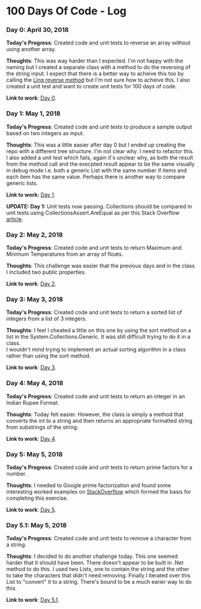 # 100 Days Of Code - Log

### Day 0: April 30, 2018

**Today's Progress**: Created code and unit tests to reverse an array without using another array.

**Thoughts**: This was way harder than I expected.  I'm not happy with the naming but I created a separate class with a method to do the reversing of the string input.  I expect that there is a better way to acheive this too by calling the [Linq reverse method](https://msdn.microsoft.com/en-us/library/bb358497(v=vs.110).aspx) but I'm not sure how to acheive this.  I also created a unit test and want to create unit tests for 100 days of code.

**Link to work**: [Day 0](https://github.com/mikehowell/100-days-of-code-the-challenges/tree/master/solutions/day0).

### Day 1: May 1, 2018 ###

**Today's Progress**: Created code and unit tests to produce a sample output based on two integers as input.

**Thoughts**: This was a little easier after day 0 but I ended up creating the repo with a different tree structure.  I'm not clear why.  I need to refactor this.  I also added a unit test which fails, again it's unclear why, as both the result from the method call and the execpted result appear to be the same visually in debug mode i.e. both a generic List<int> with the same number if items and each item has the same value.  Perhaps there is another way to compare generic lists.
  
**Link to work:** [Day 1](https://github.com/mikehowell/100-days-of-code-the-challenges/tree/master/solutions/day1/Day1).
  
**UPDATE: Day 1:** Unit tests now passing.  Collections should be compared in unit tests using CollectionsAssert.AreEqual as per this Stack Overflow [article](https://stackoverflow.com/questions/11055632/how-to-compare-lists-in-unit-testing).

### Day 2: May 2, 2018 ###

**Today's Progress**: Created code and unit tests to return Maximum and Minimum Temperatures from an array of floats.

**Thoughts**: This challenge was easier that the previous days and in the class I included two public properties.

**Link to work**: [Day 2](https://github.com/mikehowell/100-days-of-code-the-challenges/tree/master/solutions/day2/MinMaxTemperature).

### Day 3: May 3, 2018 ###

**Today's Progress**: Created code and unit tests to return a sorted list of integers from a list of 3 integers.

**Thoughts**: I feel I cheated a little on this one by using the sort method on a list in the System.Collections.Generic.
It was still difficult trying to do it in a class.  
I wouldn't mind trying to implement an actual sorting algorithm in a class rather than using the sort method.

**Link to work**: [Day 3](https://github.com/mikehowell/100-days-of-code-the-challenges/tree/master/solutions/day3).

### Day 4: May 4, 2018 ###

**Today's Progress**: Created code and unit tests to return an integer in an Indian Rupee Format.

**Thoughts**: Today felt easier.  However, the class is simply a method that converts the int to a string and then returns an appropriate formatted string from substrings of the string.

**Link to work**: [Day 4](https://github.com/mikehowell/100-days-of-code-the-challenges/tree/master/solutions/day4).

### Day 5: May 5, 2018 ###

**Today's Progress**: Created code and unit tests to return prime factors for a number.

**Thoughts**: I needed to Google prime factorization and found some interesting worked examples on [StackOverflow](https://stackoverflow.com/questions/5872962/prime-factors-in-c-sharp) which formed the basis for completing this exercise.

**Link to work**: [Day 5](https://github.com/mikehowell/100-days-of-code-the-challenges/tree/master/solutions/day5).

### Day 5.1: May 5, 2018 ###

**Today's Progress**: Created code and unit tests to remove a character from a string.

**Thoughts**: I decided to do another challenge today.  This one seemed harder that it should have been.  There doesn't appear to be built in .Net method to do this.  I used two Lists, one to contain the string and the other to take the characters that didn't need removing.  Finally I iterated over this List to "convert" it to a string.  There's bound to be a much earier way to do this.

**Link to work**: [Day 5.1](https://github.com/mikehowell/100-days-of-code-the-challenges/tree/master/solutions/day5.1).
